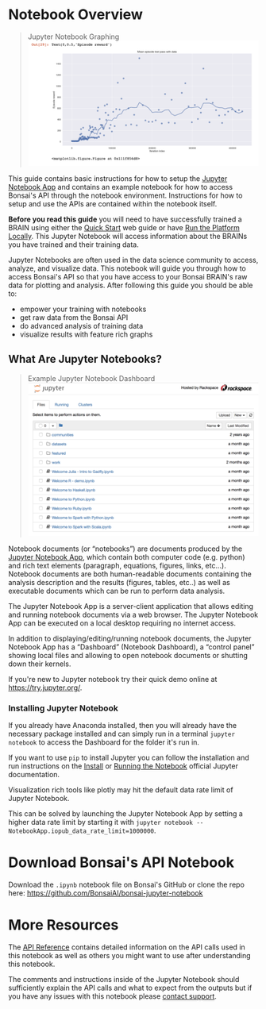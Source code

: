 # Notebook Overview

> Jupyter Notebook Graphing
> ![Jupyter Notebook Graph](../images/jupyter-example-graph.png)

This guide contains basic instructions for how to setup the [Jupyter Notebook App][1] and contains an example notebook for how to access Bonsai's API through the notebook environment. Instructions for how to setup and use the APIs are contained within the notebook itself.

**Before you read this guide** you will need to have successfully trained a BRAIN using either the [Quick Start][2] web guide or have [Run the Platform Locally][3]. This Jupyter Notebook will access information about the BRAINs you have trained and their training data.

Jupyter Notebooks are often used in the data science community to access, analyze, and visualize data. This notebook will guide you through how to access Bonsai's API so that you have access to your Bonsai BRAIN's raw data for plotting and analysis. After following this guide you should be able to:

* empower your training with notebooks
* get raw data from the Bonsai API
* do advanced analysis of training data
* visualize results with feature rich graphs

## What Are Jupyter Notebooks?

> Example Jupyter Notebook Dashboard
> ![Example Jupyter Notebook](../images/jupyter-example.png)

Notebook documents (or “notebooks”) are documents produced by the [Jupyter Notebook App][1], which contain both computer code (e.g. python) and rich text elements (paragraph, equations, figures, links, etc...). Notebook documents are both human-readable documents containing the analysis description and the results (figures, tables, etc..) as well as executable documents which can be run to perform data analysis.

The Jupyter Notebook App is a server-client application that allows editing and running notebook documents via a web browser. The Jupyter Notebook App can be executed on a local desktop requiring no internet access.

In addition to displaying/editing/running notebook documents, the Jupyter Notebook App has a “Dashboard” (Notebook Dashboard), a “control panel” showing local files and allowing to open notebook documents or shutting down their kernels.

If you're new to Jupyter notebook try their quick demo online at <https://try.jupyter.org/>.

### Installing Jupyter Notebook

If you already have Anaconda installed, then you will already have the necessary package installed and can simply run in a terminal `jupyter notebook` to access the Dashboard for the folder it's run in.

If you want to use `pip` to install Jupyter you can follow the installation and run instructions on the [Install][4] or [Running the Notebook][5] official Jupyter documentation.

<aside class="notice">
Visualization rich tools like plotly may hit the default data rate limit of Jupyter Notebook.
</aside> 

This can be solved by launching the Jupyter Notebook App by setting a higher data rate limit by starting it with `jupyter notebook --NotebookApp.iopub_data_rate_limit=1000000`.

# Download Bonsai's API Notebook

Download the `.ipynb` notebook file on Bonsai's GitHub or clone the repo here: <https://github.com/BonsaiAI/bonsai-jupyter-notebook>

# More Resources

The [API Reference][6] contains detailed information on the API calls used in this notebook as well as others you might want to use after understanding this notebook.

The comments and instructions inside of the Jupyter Notebook should sufficiently explain the API calls and what to expect from the outputs but if you have any issues with this notebook please [contact support][7].


[1]: http://jupyter.org/
[2]: http://docs.bons.ai/guides/getting-started.html
[3]: http://docs.bons.ai/guides/local-dev-guide.html
[4]: https://jupyter.readthedocs.io/en/latest/install.html
[5]: https://jupyter.readthedocs.io/en/latest/running.html
[6]: ../references/api-reference.html
[7]: https://bons.ai/contact-us#contact-page-form